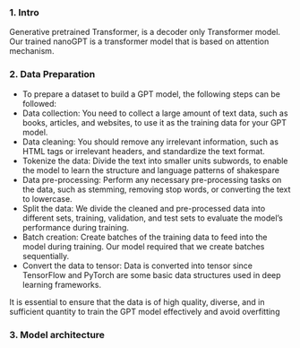 ### 1. Intro
Generative pretrained Transformer, is a decoder only Transformer model. Our trained nanoGPT is a transformer model that is based on attention mechanism.

### 2. Data Preparation
* To prepare a dataset to build a GPT model, the following steps can be followed:
* Data collection: You need to collect a large amount of text data, such as books, articles, and websites, to use it as the training data for your GPT model.
* Data cleaning: You should remove any irrelevant information, such as HTML tags or irrelevant headers, and standardize the text format.
* Tokenize the data: Divide the text into smaller units subwords, to enable the model to learn the structure and language patterns of shakespare
* Data pre-processing: Perform any necessary pre-processing tasks on the data, such as stemming, removing stop words, or converting the text to lowercase.
* Split the data: We divide the cleaned and pre-processed data into different sets, training, validation, and test sets to evaluate the model’s performance during training.
* Batch creation: Create batches of the training data to feed into the model during training. Our model required that we create batches sequentially.
* Convert the data to tensor:  Data is converted into tensor since TensorFlow and PyTorch are some basic data structures used in deep learning frameworks. 

It is essential to ensure that the data is of high quality, diverse, and in sufficient quantity to train the GPT model effectively and avoid overfitting

### 3. Model architecture 
